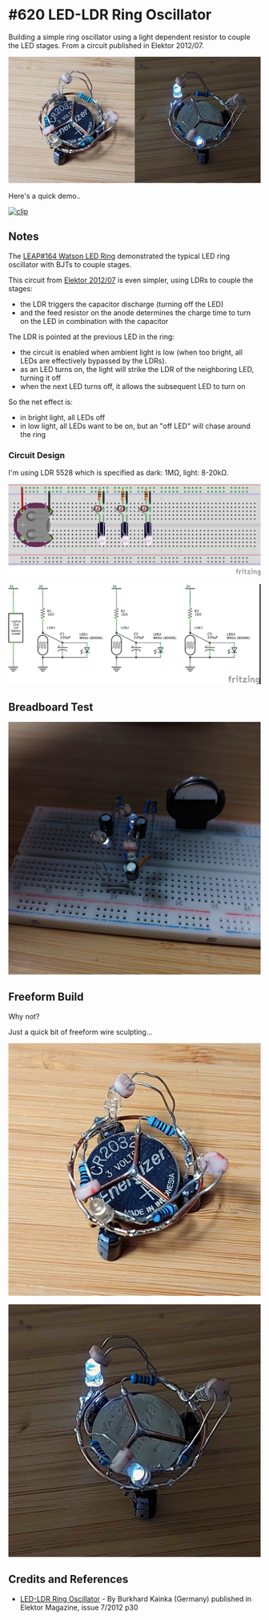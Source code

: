 # #620 LED-LDR Ring Oscillator

Building a simple ring oscillator using a light dependent resistor to couple the LED stages. From a circuit published in Elektor 2012/07.

![Build](./assets/LdrLedRing_build.jpg?raw=true)

Here's a quick demo..

[![clip](https://img.youtube.com/vi/LFlyb8KRiKg/0.jpg)](https://www.youtube.com/watch?v=LFlyb8KRiKg)

## Notes

The [LEAP#164 Watson LED Ring](../WatsonLedRing) demonstrated the typical LED ring oscillator with BJTs to couple stages.

This circuit from [Elektor 2012/07](https://www.elektormagazine.com/magazine/elektor-201207/19908/) is even simpler, using LDRs to couple the stages:

* the LDR triggers the capacitor discharge (turning off the LED)
* and the feed resistor on the anode determines the charge time to turn on the LED in combination with the capacitor

The LDR is pointed at the previous LED in the ring:

* the circuit is enabled when ambient light is low (when too bright, all LEDs are effectively bypassed by the LDRs).
* as an LED turns on, the light will strike the LDR of the neighboring LED, turning it off
* when the next LED turns off, it allows the subsequent LED to turn on

So the net effect is:

* in bright light, all LEDs off
* in low light, all LEDs want to be on, but an "off LED" will chase around the ring

### Circuit Design

I'm using LDR 5528 which is specified as dark: 1MΩ, light: 8-20kΩ.

![bb](./assets/LdrLedRing_bb.jpg?raw=true)

![schematic](./assets/LdrLedRing_schematic.jpg?raw=true)

## Breadboard Test

![bb_build](./assets/LdrLedRing_bb_build.jpg?raw=true)

## Freeform Build

Why not?

Just a quick bit of freeform wire sculpting...

![build01](./assets/build01.jpg?raw=true)

![build02](./assets/build02.jpg?raw=true)

## Credits and References

* [LED-LDR Ring Oscillator](https://www.elektormagazine.com/magazine/elektor-201207/19908/) - By Burkhard Kainka (Germany) published in Elektor Magazine, issue 7/2012 p30
